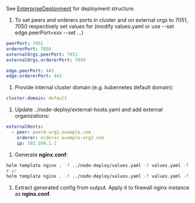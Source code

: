 
See [EnterpriseDeployment](../../tech/deployment/EnterpriseDeployment.pdf) for deployment structure.

1. To set peers and orderers ports in cluster and on external orgs to 7051, 7050 respectively set values for
   (modify values.yaml or use --set edge.peerPort=xxx --set ...)
```yaml
peerPort: 7051
ordererPort: 7050
externalOrgs.peerPort: 7051
externalOrgs.ordererPort: 7050

edge.peerPort: 443
edge.ordererPort: 443
```

1. Provide internal cluster domain (e.g. kubernetes default domain):
```yaml
cluster.domain: default 
```


1. Update ../node-deploy/external-hosts.yaml and add external organizations:
```yaml
externalHosts:
  - peer: peer0-org2.example.com
    orderer: orderer.example-org2.com
    ip: 192.168.1.1 
```

1. Generate **nginx.conf**:
```bash
helm template nginx . -f ../node-deploy/values.yaml -f values.yaml -f ../node-deploy/external-hosts.yaml --debug  
# or
helm template nginx . -f ../node-deploy/values.yaml -f values.yaml -f ../node-deploy/external-hosts.yaml --set edge.domain=xxx --set edge.ip=x.x.x.x --debug
```

1. Extract generated config from output. Apply it to firewall nginx instance as **nginx.conf**. 